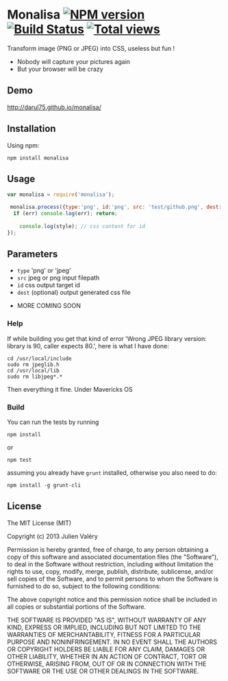 Monalisa [![NPM version](https://badge.fury.io/js/monalisa.png)](http://badge.fury.io/js/monalisa) [![Build Status](https://travis-ci.org/darul75/monalisa.svg?branch=master)](https://travis-ci.org/darul75/monalisa) [![Total views](https://sourcegraph.com/api/repos/github.com/darul75/monalisa/counters/views.png)](https://sourcegraph.com/github.com/darul75/monalisa)
=====================

Transform image (PNG or JPEG) into CSS, useless but fun !

* Nobody will capture your pictures again
* But your browser will be crazy


Demo
------------
http://darul75.github.io/monalisa/

Installation
------------

Using npm:

```
npm install monalisa
```


Usage
-------------

```javascript
var monalisa = require('monalisa');

 monalisa.process({type:'png', id:'png', src: 'test/github.png', dest:'./test/style.css'}, function(err, style) {
  if (err) console.log(err); return; 
                
    console.log(style); // css content for id
});
```

## Parameters

* `type` 'png' or 'jpeg'
* `src` jpeg or png input filepath
* `id` css output target id
* `dest` (optional) output generated css file

- MORE COMING SOON


### Help

If while building you get that kind of error 'Wrong JPEG library version: library is 90, caller expects 80.', here is what I have done:

```
cd /usr/local/include
sudo rm jpeglib.h
cd /usr/local/lib
sudo rm libjpeg*.*
```

Then everything it fine. Under Mavericks OS

### Build

You can run the tests by running

```
npm install
```
or
```
npm test
```

assuming you already have `grunt` installed, otherwise you also need to do:

```
npm install -g grunt-cli
```

## License

The MIT License (MIT)

Copyright (c) 2013 Julien Valéry

Permission is hereby granted, free of charge, to any person obtaining a copy
of this software and associated documentation files (the "Software"), to deal
in the Software without restriction, including without limitation the rights
to use, copy, modify, merge, publish, distribute, sublicense, and/or sell
copies of the Software, and to permit persons to whom the Software is
furnished to do so, subject to the following conditions:

The above copyright notice and this permission notice shall be included in
all copies or substantial portions of the Software.

THE SOFTWARE IS PROVIDED "AS IS", WITHOUT WARRANTY OF ANY KIND, EXPRESS OR
IMPLIED, INCLUDING BUT NOT LIMITED TO THE WARRANTIES OF MERCHANTABILITY,
FITNESS FOR A PARTICULAR PURPOSE AND NONINFRINGEMENT. IN NO EVENT SHALL THE
AUTHORS OR COPYRIGHT HOLDERS BE LIABLE FOR ANY CLAIM, DAMAGES OR OTHER
LIABILITY, WHETHER IN AN ACTION OF CONTRACT, TORT OR OTHERWISE, ARISING FROM,
OUT OF OR IN CONNECTION WITH THE SOFTWARE OR THE USE OR OTHER DEALINGS IN
THE SOFTWARE.




